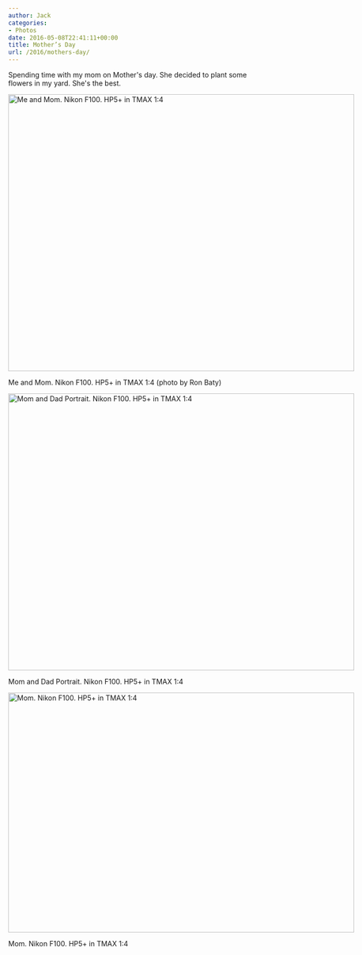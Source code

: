 ```yaml
---
author: Jack
categories:
- Photos
date: 2016-05-08T22:41:11+00:00
title: Mother’s Day
url: /2016/mothers-day/
---
```


Spending time with my mom on Mother's day. She decided to plant some flowers in my yard. She's the best.

<div id="attachment_5206" style="width: 710px" class="wp-caption alignright">
  <img class="size-large wp-image-5206" src="/img/2016/05/20160508_upload_20160508-1024x819.jpg" alt="Me and Mom. Nikon F100. HP5+ in TMAX 1:4" width="700" height="560" srcset="/img/2016/05/20160508_upload_20160508.jpg 1024w, /img/2016/05/20160508_upload_20160508-300x240.jpg 300w, /img/2016/05/20160508_upload_20160508-768x614.jpg 768w, /img/2016/05/20160508_upload_20160508-700x560.jpg 700w" sizes="(max-width: 700px) 100vw, 700px" />
  
  <p class="wp-caption-text">
    Me and Mom. Nikon F100. HP5+ in TMAX 1:4 (photo by Ron Baty)
  </p>
</div>

<div id="attachment_5207" style="width: 710px" class="wp-caption alignright">
  <img class="size-large wp-image-5207" src="/img/2016/05/20160508_upload_2016050801-1024x819.jpg" alt="Mom and Dad Portrait. Nikon F100. HP5+ in TMAX 1:4" width="700" height="560" srcset="/img/2016/05/20160508_upload_2016050801.jpg 1024w, /img/2016/05/20160508_upload_2016050801-300x240.jpg 300w, /img/2016/05/20160508_upload_2016050801-768x614.jpg 768w, /img/2016/05/20160508_upload_2016050801-700x560.jpg 700w" sizes="(max-width: 700px) 100vw, 700px" />
  
  <p class="wp-caption-text">
    Mom and Dad Portrait. Nikon F100. HP5+ in TMAX 1:4
  </p>
</div>

<div id="attachment_5208" style="width: 710px" class="wp-caption alignright">
  <img class="size-large wp-image-5208" src="/img/2016/05/20160508_upload_2016050802-1024x710.jpg" alt="Mom. Nikon F100. HP5+ in TMAX 1:4" width="700" height="485" srcset="/img/2016/05/20160508_upload_2016050802.jpg 1024w, /img/2016/05/20160508_upload_2016050802-300x208.jpg 300w, /img/2016/05/20160508_upload_2016050802-768x533.jpg 768w, /img/2016/05/20160508_upload_2016050802-700x485.jpg 700w" sizes="(max-width: 700px) 100vw, 700px" />
  
  <p class="wp-caption-text">
    Mom. Nikon F100. HP5+ in TMAX 1:4
  </p>
</div>